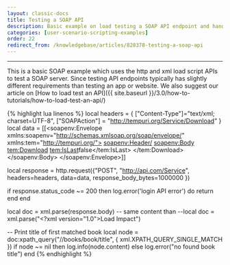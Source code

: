 ```yaml
---
layout: classic-docs
title: Testing a SOAP API
description: Basic example on load testing a SOAP API endpoint and handling the response.
categories: [user-scenario-scripting-examples]
order: 22
redirect_from: /knowledgebase/articles/828378-testing-a-soap-api
---
```


***

This is a basic SOAP example which uses the http and xml load script APIs to test a SOAP server. Since testing API endpoints typically has slightly different requirements than testing an app or website. We also suggest our article on [How to load test an API]({{ site.baseurl }}/3.0/how-to-tutorials/how-to-load-test-an-api/)


{% highlight lua linenos %}
local headers = {
  ["Content-Type"]="text/xml; charset=UTF-8",
  ["SOAPAction"] = "http://tempuri.org/Service/Download"
}
local data = [[<soapenv:Envelope xmlns:soapenv="http://schemas.xmlsoap.org/soap/envelope/" xmlns:tem="http://tempuri.org/">
   <soapenv:Header/>
   <soapenv:Body>
      <tem:Download>
         <tem:IsLast>false</tem:IsLast>
      </tem:Download>
   </soapenv:Body>
</soapenv:Envelope>]]

local response = http.request({"POST",
    "http://api.com/Service",
    headers=headers,
    data=data,
    response_body_bytes=1000000
})

if response.status_code ~= 200 then
  log.error('login API error')
  do return end
end


local doc = xml.parse(response.body)
-- same content than
--local doc = xml.parse("<?xml version=\"1.0\"><books><book><author>Load Impact</author><title>Load testing with XML</title></book></books></xml>")


-- Print title of first matched book
local node = doc:xpath_query("//books/book/title", { xml.XPATH_QUERY_SINGLE_MATCH })
if node ~= nil then
  log.info(node.content)
else
  log.error("no found book title")
end
{% endhighlight %}
